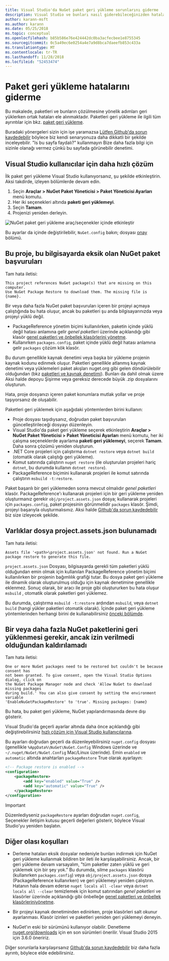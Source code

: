```yaml
---
title: Visual Studio'da NuGet paket geri yükleme sorunlarını giderme
description: Visual Studio ve bunları nasıl giderebileceğinizden hatalar ortak NuGet açıklamasını geri yükleyin.
author: karann-msft
ms.author: karann
ms.date: 05/25/2018
ms.topic: conceptual
ms.openlocfilehash: b85b586e76e424442dc0ba3acfecbee1e8755345
ms.sourcegitcommit: 0c5a49ec6e0254a4e7a9d8bca7daeefb853c433a
ms.translationtype: MT
ms.contentlocale: tr-TR
ms.lasthandoff: 11/28/2018
ms.locfileid: "52453474"
---
```

# <a name="troubleshooting-package-restore-errors"></a>Paket geri yükleme hatalarını giderme

Bu makalede, paketleri ve bunların çözülmesine yönelik adımları geri yüklerken ortak hataları ele alınmaktadır. Paketleri geri yükleme ile ilgili tüm ayrıntılar için bkz. [paket geri yükleme](../consume-packages/package-restore.md#enabling-and-disabling-package-restore).

Buradaki yönergeleri sizin için işe yaramazsa [Lütfen Github'da sorun kaydedebilir](https://github.com/NuGet/docs.microsoft.com-nuget/issues) böylece biz kendi senaryonuza daha dikkatli bir şekilde inceleyebilir. "Is bu sayfa faydalı?" kullanmayın Bize daha fazla bilgi için sizinle olanağı vermez çünkü bu sayfada görünebilir denetimi.

## <a name="quick-solution-for-visual-studio-users"></a>Visual Studio kullanıcılar için daha hızlı çözüm

İlk paket geri yükleme Visual Studio kullanıyorsanız, şu şekilde etkinleştirin. Aksi takdirde, izleyen bölümlerde devam edin.

1. Seçin **Araçlar > NuGet Paket Yöneticisi > Paket Yöneticisi Ayarları** menü komutu.
1. Her iki seçenekleri altında **paketi geri yüklemeyi**.
1. Seçin **Tamam**.
1. Projenizi yeniden derleyin.

![NuGet paket geri yükleme araç/seçenekler içinde etkinleştir](../consume-packages/media/restore-01-autorestoreoptions.png)

Bu ayarlar da içinde değiştirilebilir, `NuGet.config` bakın; dosyası [onay](#consent) bölümü.

<a name="missing"></a>

## <a name="this-project-references-nuget-packages-that-are-missing-on-this-computer"></a>Bu proje, bu bilgisayarda eksik olan NuGet paket başvuruları

Tam hata iletisi:

```output
This project references NuGet package(s) that are missing on this computer.
Use NuGet Package Restore to download them. The missing file is {name}.
```

Bir veya daha fazla NuGet paket başvuruları içeren bir projeyi açmaya çalıştığında bu hata oluşur, ancak bu paketleri şu anda bilgisayarınızda veya projeyi yüklü değil.

- PackageReference yönetim biçimi kullanılırken, paketin içinde yüklü değil hatası anlamına gelir *genel paketleri* üzerinde açıklandığı gibi klasör [genel paketleri ve önbellek klasörlerini yönetme](managing-the-global-packages-and-cache-folders.md).
- Kullanırken `packages.config`, paket içinde yüklü değil hatası anlamına gelir `packages` çözüm kök klasör.

Bu durum genellikle kaynak denetimi veya başka bir yükleme projenin kaynak kodunu edinmek oluşur. Paketleri genellikle atlanmış kaynak denetimi veya yüklemeleri paket akışları nuget.org gibi gelen döndürülebilir olduğundan (bkz [paketleri ve kaynak denetimi](Packages-and-Source-Control.md)). Bunları da dahil olmak üzere Aksi halde depoyu Şişirme veya gereksiz derecede büyük .zip dosyalarını oluşturun.

Hata, proje dosyanızı içeren paket konumlara mutlak yollar ve proje taşıyorsanız de oluşabilir.

Paketleri geri yüklemek için aşağıdaki yöntemlerden birini kullanın:

- Proje dosyası taşıdıysanız, doğrudan paket başvuruları güncelleştirileceği dosyayı düzenleyin.
- Visual Studio'da paket geri yükleme seçerek etkinleştirin **Araçlar > NuGet Paket Yöneticisi > Paket Yöneticisi Ayarları** menü komutu, her iki çalışma seçeneklerde ayarlama **paketi geri yüklemeyi**, seçerek **Tamam**. Daha sonra çözümü yeniden oluşturun.
- .NET Core projeleri için çalıştırma `dotnet restore` veya `dotnet build` (otomatik olarak çalıştığı geri yükleme).
- Komut satırında çalıştırın `nuget restore` (ile oluşturulan projeleri hariç `dotnet`, bu durumda kullanın `dotnet restore`).
- PackageReference biçimini kullanarak projeleri ile komut satırında çalıştırın `msbuild -t:restore`.

Paket başarılı bir geri yüklemeden sonra mevcut olmalıdır *genel paketleri* klasör. PackageReference'ı kullanarak projeleri için bir geri yükleme yeniden oluşturmanız gerekir `obj/project.assets.json` dosya; kullanarak projeleri için `packages.config`, paket projesinin görünmelidir `packages` klasör. Şimdi, projeyi başarıyla oluşturmalısınız. Aksi halde [Github'da sorun kaydedebilir](https://github.com/NuGet/docs.microsoft.com-nuget/issues) biz size izleyecek şekilde.

<a name="assets"></a>

## <a name="assets-file-projectassetsjson-not-found"></a>Varlıklar dosya project.assets.json bulunamadı

Tam hata iletisi:

```output
Assets file '<path>\project.assets.json' not found. Run a NuGet package restore to generate this file.
```

`project.assets.json` Dosyası, bilgisayarda gerekli tüm paketleri yüklü olduğundan emin olmak için kullanılan PackageReference yönetim biçimi kullanılırken bir projenin bağımlılık grafiği tutar. Bu dosya paket geri yükleme ile dinamik olarak oluşturulmuş olduğu için kaynak denetimine genellikle eklenmez. Sonuç olarak, bir aracı ile proje gibi oluştururken bu hata oluşur `msbuild` , otomatik olarak paketleri geri yüklemez.

Bu durumda, çalıştırma `msbuild -t:restore` ardından `msbuild`, veya `dotnet build` (hangi yükler paketleri otomatik olarak). İçinde paket geri yükleme yöntemlerinden herhangi birini de kullanabilirsiniz [önceki bölümde](#missing).

<a name="consent"></a>

## <a name="one-or-more-nuget-packages-need-to-be-restored-but-couldnt-be-because-consent-has-not-been-granted"></a>Bir veya daha fazla NuGet paketlerini geri yüklenmesi gerekir, ancak izin verilmedi olduğundan kaldırılamadı

Tam hata iletisi:

```output
One or more NuGet packages need to be restored but couldn't be because consent has
not been granted. To give consent, open the Visual Studio Options dialog, click on
the NuGet Package Manager node and check 'Allow NuGet to download missing packages
during build.' You can also give consent by setting the environment variable
'EnableNuGetPackageRestore' to 'true'. Missing packages: {name}
```

Bu hata, bu paket geri yükleme, NuGet yapılandırmasında devre dışı gösterir.

Visual Studio'da geçerli ayarlar altında daha önce açıklandığı gibi değiştirebilirsiniz [hızlı çözüm için Visual Studio kullanıcılarına](#quick-solution-for-visual-studio-users).

Bu ayarları doğrudan geçerli da düzenleyebilirsiniz `nuget.config` dosyası (genellikle `%AppData%\NuGet\NuGet.Config` Windows üzerinde ve `~/.nuget/NuGet/NuGet.Config` Mac/Linux üzerinde). Emin `enabled` ve `automatic` altında anahtarları `packageRestore` True olarak ayarlayın:

```xml
<!-- Package restore is enabled -->
<configuration>
    <packageRestore>
        <add key="enabled" value="True" />
        <add key="automatic" value="True" />
    </packageRestore>
</configuration>
```

> [!Important]
> Düzenlediyseniz `packageRestore` ayarları doğrudan `nuget.config`, Seçenekler iletişim kutusu geçerli değerleri gösterir, böylece Visual Studio'yu yeniden başlatın.

## <a name="other-potential-conditions"></a>Diğer olası koşulları

- Derleme hataları eksik dosyalar nedeniyle bunları indirmek için NuGet geri yükleme kullanmak bildiren bir ileti ile karşılaşabilirsiniz. Ancak, bir geri yükleme devam varsayalım, "tüm paketler zaten yüklü ve geri yüklemek için bir şey yok." Bu durumda, silme `packages` klasörü (kullanırken `packages.config`) veya `obj/project.assets.json` dosya (PackageReference kullanırken) ve geri yüklemeyi yeniden çalıştırın. Hatanın hala devam ederse `nuget locals all -clear` veya `dotnet locals all --clear` temizlemek için komut satırından *genel paketleri* ve klasörler üzerinde açıklandığı gibi önbelleğe [genel paketleri ve önbellek klasörleriniyönetme](managing-the-global-packages-and-cache-folders.md).

- Bir projeyi kaynak denetiminden edinirken, proje klasörleri salt okunur ayarlanması. Klasör izinleri ve paketleri yeniden geri yüklemeyi deneyin.

- NuGet'ın eski bir sürümünü kullanıyor olabilir. Denetleme [nuget.org/downloads](https://www.nuget.org/downloads) için en son sürümleri önerilir. Visual Studio 2015 için 3.6.0 öneririz.

Diğer sorunlarla karşılaşırsanız [Github'da sorun kaydedebilir](https://github.com/NuGet/docs.microsoft.com-nuget/issues) biz daha fazla ayrıntı, böylece elde edebilirsiniz.
